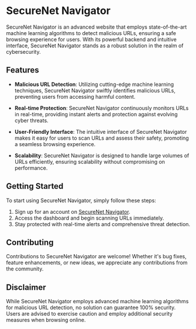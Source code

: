 # SecureNet Navigator

SecureNet Navigator is an advanced website that employs state-of-the-art machine learning algorithms to detect malicious URLs, ensuring a safe browsing experience for users. With its powerful backend and intuitive interface, SecureNet Navigator stands as a robust solution in the realm of cybersecurity.

## Features

- **Malicious URL Detection**: Utilizing cutting-edge machine learning techniques, SecureNet Navigator swiftly identifies malicious URLs, preventing users from accessing harmful content.
  
- **Real-time Protection**: SecureNet Navigator continuously monitors URLs in real-time, providing instant alerts and protection against evolving cyber threats.
  
- **User-Friendly Interface**: The intuitive interface of SecureNet Navigator makes it easy for users to scan URLs and assess their safety, promoting a seamless browsing experience.

- **Scalability**: SecureNet Navigator is designed to handle large volumes of URLs efficiently, ensuring scalability without compromising on performance.

## Getting Started

To start using SecureNet Navigator, simply follow these steps:

1. Sign up for an account on [SecureNet Navigator]("https://securenet-naviagtor.netlify.app/").
2. Access the dashboard and begin scanning URLs immediately.
3. Stay protected with real-time alerts and comprehensive threat detection.

## Contributing

Contributions to SecureNet Navigator are welcome! Whether it's bug fixes, feature enhancements, or new ideas, we appreciate any contributions from the community. 

## Disclaimer

While SecureNet Navigator employs advanced machine learning algorithms for malicious URL detection, no solution can guarantee 100% security. Users are advised to exercise caution and employ additional security measures when browsing online.
